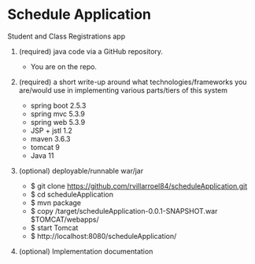# Schedule Application

Student and Class Registrations app

1. (required) java code via a GitHub repository.
     - You are on the repo.
2. (required) a short write-up around what technologies/frameworks you are/would use in implementing various parts/tiers of this system
     - spring boot 2.5.3
     - spring mvc 5.3.9
     - spring web 5.3.9
     - JSP + jstl 1.2
     - maven 3.6.3
     - tomcat 9
     - Java 11
3. (optional) deployable/runnable war/jar

     - $ git clone https://github.com/rvillarroel84/scheduleApplication.git
     - $ cd scheduleApplication
     - $ mvn package
     - $ copy /target/scheduleApplication-0.0.1-SNAPSHOT.war $TOMCAT/webapps/
     - $ start Tomcat
     - $ http://localhost:8080/scheduleApplication/
  

4.	(optional) Implementation documentation

 
  
